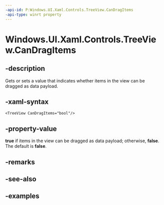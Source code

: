 ```yaml
---
-api-id: P:Windows.UI.Xaml.Controls.TreeView.CanDragItems
-api-type: winrt property
---
```


<!-- Property syntax.
public bool CanDragItems { get;  set; }
-->

# Windows.UI.Xaml.Controls.TreeView.CanDragItems

## -description

Gets or sets a value that indicates whether items in the view can be dragged as data payload.

## -xaml-syntax

```xaml
<TreeView CanDragItems="bool"/>
```

## -property-value

**true** if items in the view can be dragged as data payload; otherwise, **false**. The default is **false**.

## -remarks

## -see-also

## -examples

